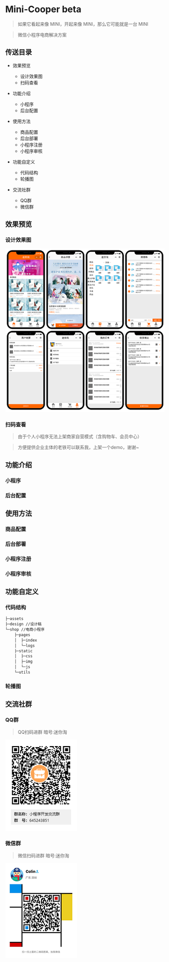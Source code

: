 # Mini-Cooper beta

> 如果它看起来像 MINI，开起来像 MINI，那么它可能就是一台 MINI

> 微信小程序电商解决方案

## 传送目录

- 效果预览
	- 设计效果图
	- 扫码查看

- 功能介绍
	- 小程序
	- 后台配置

- 使用方法
	- 商品配置
	- 后台部署
	- 小程序注册
	- 小程序审核

- 功能自定义
	- 代码结构
	- 轮播图

- 交流社群
    - QQ群
    - 微信群

## 效果预览

### 设计效果图

![design-preview](./assets/design-preview.png)

### 扫码查看

> 由于个人小程序无法上架商家自营模式（含购物车、会员中心）

> 方便提供企业主体的老铁可以联系我，上架一个demo，谢谢~

## 功能介绍

### 小程序

### 后台配置

## 使用方法

### 商品配置

### 后台部署

### 小程序注册

### 小程序审核

## 功能自定义

### 代码结构

```html
├─assets
├─design //设计稿
└─shop //电商小程序
    ├─pages
    │  ├─index
    │  └─logs
    ├─static
    │  ├─css
    │  ├─img
    │  └─js
    └─utils
```

### 轮播图

## 交流社群

### QQ群

> QQ扫码进群 暗号:迷你淘

![qq-group](./assets/qq-group.png)

### 微信群

> 微信扫码进群 暗号:迷你淘

![wechat](./assets/wechat.png)